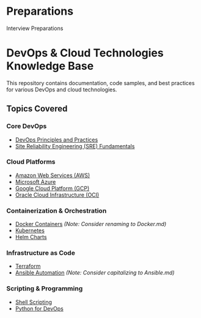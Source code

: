 # Preparations
Interview Preparations

# DevOps & Cloud Technologies Knowledge Base

This repository contains documentation, code samples, and best practices for various DevOps and cloud technologies.

## Topics Covered

### Core DevOps
- [DevOps Principles and Practices](DevOps.md)
- [Site Reliability Engineering (SRE) Fundamentals](SRE.md)

### Cloud Platforms
- [Amazon Web Services (AWS)](AWS.md)
- [Microsoft Azure](Azure.md)
- [Google Cloud Platform (GCP)](GCP.md)
- [Oracle Cloud Infrastructure (OCI)](OCI.md)

### Containerization & Orchestration
- [Docker Containers](Dockers.md) *(Note: Consider renaming to Docker.md)*
- [Kubernetes](Kubernetes.md)
- [Helm Charts](Helm.md)

### Infrastructure as Code
- [Terraform](Terraform.md)
- [Ansible Automation](ansible.md) *(Note: Consider capitalizing to Ansible.md)*

### Scripting & Programming
- [Shell Scripting](ShellScripting.md)
- [Python for DevOps](Python.md)

